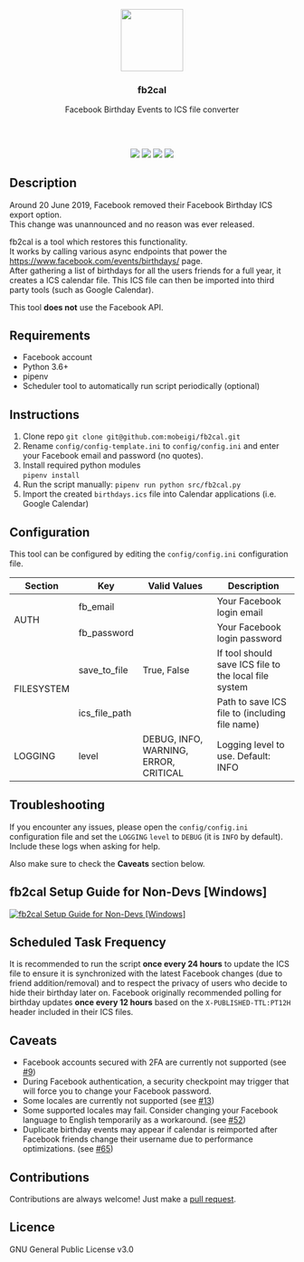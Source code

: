 <p align="center">
<img src="https://i.imgur.com/ToHPLjD.png" height="110px" width="auto"/>
<br/>
<h3 align="center">fb2cal</h3>
<p align="center">Facebook Birthday Events to ICS file converter</p>
<h2></h2>
</p>
<br />

<p align="center">
<a href="../../releases"><img src="https://img.shields.io/github/release/mobeigi/fb2cal.svg?style=flat-square" /></a>
<a href="../../issues"><img src="https://img.shields.io/github/issues/mobeigi/fb2cal.svg?style=flat-square" /></a>
<a href="../../pulls"><img src="https://img.shields.io/github/issues-pr/mobeigi/fb2cal.svg?style=flat-square" /></a> 
<a href="LICENSE.md"><img src="https://img.shields.io/github/license/mobeigi/fb2cal.svg?style=flat-square" /></a>
</p>

## Description
Around 20 June 2019, Facebook removed their Facebook Birthday ICS export option.  
This change was unannounced and no reason was ever released.  

fb2cal is a tool which restores this functionality.  
It works by calling various async endpoints that power the https://www.facebook.com/events/birthdays/ page.  
After gathering a list of birthdays for all the users friends for a full year, it creates a ICS calendar file. This ICS file can then be imported into third party tools (such as Google Calendar).

This tool **does not** use the Facebook API.

## Requirements
* Facebook account
* Python 3.6+
* pipenv
* Scheduler tool to automatically run script periodically (optional)

## Instructions
1. Clone repo
`git clone git@github.com:mobeigi/fb2cal.git`
2. Rename `config/config-template.ini` to `config/config.ini` and enter your Facebook email and password (no quotes).
3. Install required python modules   
`pipenv install`
4. Run the script manually:
`pipenv run python src/fb2cal.py`
5. Import the created `birthdays.ics` file into Calendar applications (i.e. Google Calendar)

## Configuration
This tool can be configured by editing the `config/config.ini` configuration file.

<table> <thead> <tr> <th>Section</th> <th>Key</th> <th>Valid Values</th> <th>Description</th> </tr></thead> <tbody> <tr> <td rowspan=2>AUTH</td><td>fb_email</td><td></td><td>Your Facebook login email</td></tr><tr> <td>fb_password</td><td></td><td>Your Facebook login password</td></tr><tr> <td rowspan=2>FILESYSTEM</td><td>save_to_file</td><td>True, False</td><td>If tool should save ICS file to the local file system</td></tr><tr> <td>ics_file_path</td><td></td><td>Path to save ICS file to (including file name)</td></tr><tr> <td>LOGGING</td><td>level</td><td>DEBUG, INFO, WARNING, ERROR, CRITICAL</td><td>Logging level to use. Default: INFO</td></tr></tbody></table>

## Troubleshooting
If you encounter any issues, please open the `config/config.ini` configuration file and set the `LOGGING` `level` to `DEBUG` (it is `INFO` by default). Include these logs when asking for help.

Also make sure to check the **Caveats** section below.

## fb2cal Setup Guide for Non-Devs [Windows]
[![fb2cal Setup Guide for Non-Devs [Windows]](http://img.youtube.com/vi/UnsbV8EJ8-Y/0.jpg)](http://www.youtube.com/watch?v=UnsbV8EJ8-Y "fb2cal Setup Guide for Non-Devs [Windows]")

## Scheduled Task Frequency
It is recommended to run the script **once every 24 hours** to update the ICS file to ensure it is synchronized with the latest Facebook changes (due to friend addition/removal) and to respect the privacy of users who decide to hide their birthday later on. Facebook originally recommended polling for birthday updates **once every 12 hours** based on the `X-PUBLISHED-TTL:PT12H` header included in their ICS files.

## Caveats
* Facebook accounts secured with 2FA are currently not supported (see [#9](../../issues/9))
* During Facebook authentication, a security checkpoint may trigger that will force you to change your Facebook password.
* Some locales are currently not supported (see [#13](../../issues/13))
* Some supported locales may fail. Consider changing your Facebook language to English temporarily as a workaround. (see [#52](../../issues/52))
* Duplicate birthday events may appear if calendar is reimported after Facebook friends change their username due to performance optimizations. (see [#65](../../pull/65))

## Contributions
Contributions are always welcome!
Just make a [pull request](../../pulls).

## Licence
GNU General Public License v3.0
